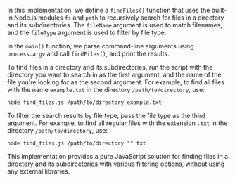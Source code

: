 In this implementation, we define a `findFiles()` function that uses the built-in Node.js modules `fs` and `path` to recursively search for files in a directory and its subdirectories. The `fileName` argument is used to match filenames, and the `fileType` argument is used to filter by file type.

In the `main()` function, we parse command-line arguments using `process.argv` and call `findFiles()`, and print the results.

To find files in a directory and its subdirectories, run the script with the directory you want to search in as the first argument, and the name of the file you're looking for as the second argument. For example, to find all files with the name `example.txt` in the directory `/path/to/directory`, use:

`node find_files.js /path/to/directory example.txt`

To filter the search results by file type, pass the file type as the third argument. For example, to find all regular files with the extension `.txt` in the directory `/path/to/directory`, use:


`node find_files.js /path/to/directory "" txt`

This implementation provides a pure JavaScript solution for finding files in a directory and its subdirectories with various filtering options, without using any external libraries.
